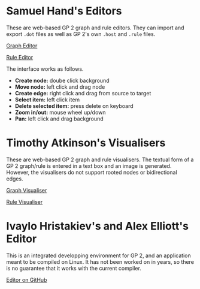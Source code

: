 # Samuel Hand's Editors

These are web-based GP 2 graph and rule editors. They can import and export `.dot` files as well as GP 2's own `.host` and `.rule` files.

<a href="Editors and Visualisers/Editors (Samuel Hand)/docs/index.html" target="_blank">Graph Editor</a>

<a href="Editors and Visualisers/Editors (Samuel Hand)/docs/rule/index.html" target="_blank">Rule Editor</a>

The interface works as follows.
- **Create node:** doube click background
- **Move node:** left click and drag node
- **Create edge:** right click and drag from source to target
- **Select item:** left click item
- **Delete selected item:** press delete on keyboard
- **Zoom in/out:** mouse wheel up/down
- **Pan:** left click and drag background

# Timothy Atkinson's Visualisers

These are web-based GP 2 graph and rule visualisers. The textual form of a GP 2 graph/rule is entered in a text box and an image is generated. However, the visualisers do not support rooted nodes or bidirectional edges.

<a href="Editors and Visualisers/Visualisers (Timothy Atkinson)/graph_edit.html" target="_blank">Graph Visualiser</a>

<a href="Editors and Visualisers/Visualisers (Timothy Atkinson)/rule_edit" target="_blank">Rule Visualiser</a>

# Ivaylo Hristakiev's and Alex Elliott's Editor

This is an integrated developping environment for GP 2, and an application meant to be compiled on Linux. It has not been worked on in years, so there is no guarantee that it works with the current compiler.

<a href="https://github.com/UoYCS-plasma/GP2/tree/legacy/Editors%20and%20Visualisers/Editor%20(Ivaylo%20Hristakiev%20and%20Alex%20Elliott)" target="_blank">Editor on GitHub</a>
